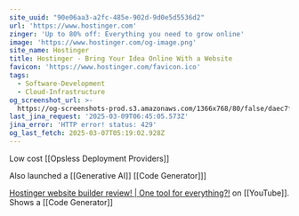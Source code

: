 ```yaml
---
site_uuid: "90e06aa3-a2fc-485e-902d-9d0e5d5536d2"
url: 'https://www.hostinger.com'
zinger: 'Up to 80% off: Everything you need to grow online'
image: 'https://www.hostinger.com/og-image.png'
site_name: Hostinger
title: Hostinger - Bring Your Idea Online With a Website
favicon: 'https://www.hostinger.com/favicon.ico'
tags:
  - Software-Development
  - Cloud-Infrastructure
og_screenshot_url: >-
  https://og-screenshots-prod.s3.amazonaws.com/1366x768/80/false/daec7f23677c5fcf685596546919bd5741dea55b32145ccd76da39fb26cad04a.jpeg
last_jina_request: '2025-03-09T06:45:05.573Z'
jina_error: 'HTTP error! status: 429'
og_last_fetch: 2025-03-07T05:19:02.928Z
---
```




Low cost [[Opsless Deployment Providers]]

Also launched a [[Generative AI]] [[Code Generator]]]

[Hostinger website builder review! | One tool for everything?!](https://youtu.be/XgqF-I390_w?si=aLem07Yb-YcAZYrt) on [[YouTube]].  Shows a [[Code Generator]]





